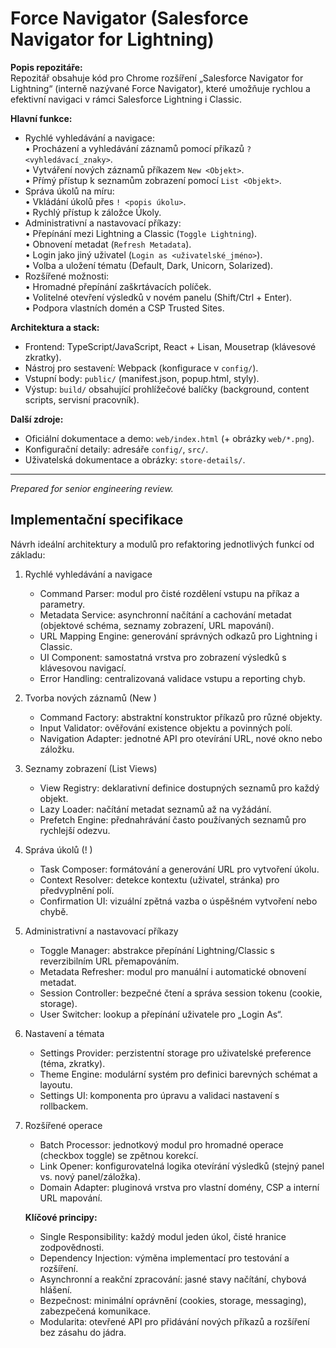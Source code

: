 # Force Navigator (Salesforce Navigator for Lightning)

**Popis repozitáře:**  
 Repozitář obsahuje kód pro Chrome rozšíření „Salesforce Navigator for Lightning“ (interně nazývané Force Navigator), které umožňuje rychlou a efektivní navigaci v rámci Salesforce Lightning i Classic.

**Hlavní funkce:**

- Rychlé vyhledávání a navigace:  
  • Procházení a vyhledávání záznamů pomocí příkazů `? <vyhledávací_znaky>`.  
  • Vytváření nových záznamů příkazem `New <Objekt>`.  
  • Přímý přístup k seznamům zobrazení pomocí `List <Objekt>`.
- Správa úkolů na míru:  
  • Vkládání úkolů přes `! <popis úkolu>`.  
  • Rychlý přístup k záložce Úkoly.
- Administrativní a nastavovací příkazy:  
  • Přepínání mezi Lightning a Classic (`Toggle Lightning`).  
  • Obnovení metadat (`Refresh Metadata`).  
  • Login jako jiný uživatel (`Login as <uživatelské_jméno>`).  
  • Volba a uložení tématu (Default, Dark, Unicorn, Solarized).
- Rozšířené možnosti:  
  • Hromadné přepínání zaškrtávacích políček.  
  • Volitelné otevření výsledků v novém panelu (Shift/Ctrl + Enter).  
  • Podpora vlastních domén a CSP Trusted Sites.

**Architektura a stack:**

- Frontend: TypeScript/JavaScript, React + Lisan, Mousetrap (klávesové zkratky).
- Nástroj pro sestavení: Webpack (konfigurace v `config/`).
- Vstupní body: `public/` (manifest.json, popup.html, styly).
- Výstup: `build/` obsahující prohlížečové balíčky (background, content scripts, servisní pracovník).

**Další zdroje:**

- Oficiální dokumentace a demo: `web/index.html` (+ obrázky `web/*.png`).
- Konfigurační detaily: adresáře `config/`, `src/`.
- Uživatelská dokumentace a obrázky: `store-details/`.

---

_Prepared for senior engineering review._

## Implementační specifikace

Návrh ideální architektury a modulů pro refaktoring jednotlivých funkcí od základu:

1.  Rychlé vyhledávání a navigace

    - Command Parser: modul pro čisté rozdělení vstupu na příkaz a parametry.
    - Metadata Service: asynchronní načítání a cachování metadat (objektové schéma, seznamy zobrazení, URL mapování).
    - URL Mapping Engine: generování správných odkazů pro Lightning i Classic.
    - UI Component: samostatná vrstva pro zobrazení výsledků s klávesovou navigací.
    - Error Handling: centralizovaná validace vstupu a reporting chyb.

2.  Tvorba nových záznamů (New <Object>)

    - Command Factory: abstraktní konstruktor příkazů pro různé objekty.
    - Input Validator: ověřování existence objektu a povinných polí.
    - Navigation Adapter: jednotné API pro otevírání URL, nové okno nebo záložku.

3.  Seznamy zobrazení (List Views)

    - View Registry: deklarativní definice dostupných seznamů pro každý objekt.
    - Lazy Loader: načítání metadat seznamů až na vyžádání.
    - Prefetch Engine: přednahrávání často používaných seznamů pro rychlejší odezvu.

4.  Správa úkolů (! <task>)

    - Task Composer: formátování a generování URL pro vytvoření úkolu.
    - Context Resolver: detekce kontextu (uživatel, stránka) pro předvyplnění polí.
    - Confirmation UI: vizuální zpětná vazba o úspěšném vytvoření nebo chybě.

5.  Administrativní a nastavovací příkazy

    - Toggle Manager: abstrakce přepínání Lightning/Classic s reverzibilním URL přemapováním.
    - Metadata Refresher: modul pro manuální i automatické obnovení metadat.
    - Session Controller: bezpečné čtení a správa session tokenu (cookie, storage).
    - User Switcher: lookup a přepínání uživatele pro „Login As“.

6.  Nastavení a témata

    - Settings Provider: perzistentní storage pro uživatelské preference (téma, zkratky).
    - Theme Engine: modulární systém pro definici barevných schémat a layoutu.
    - Settings UI: komponenta pro úpravu a validaci nastavení s rollbackem.

7.  Rozšířené operace
    - Batch Processor: jednotkový modul pro hromadné operace (checkbox toggle) se zpětnou korekcí.
    - Link Opener: konfigurovatelná logika otevírání výsledků (stejný panel vs. nový panel/záložka).
    - Domain Adapter: pluginová vrstva pro vlastní domény, CSP a interní URL mapování.

**Klíčové principy:**

- Single Responsibility: každý modul jeden úkol, čisté hranice zodpovědnosti.
- Dependency Injection: výměna implementací pro testování a rozšíření.
- Asynchronní a reakční zpracování: jasné stavy načítání, chybová hlášení.
- Bezpečnost: minimální oprávnění (cookies, storage, messaging), zabezpečená komunikace.
- Modularita: otevřené API pro přidávání nových příkazů a rozšíření bez zásahu do jádra.
